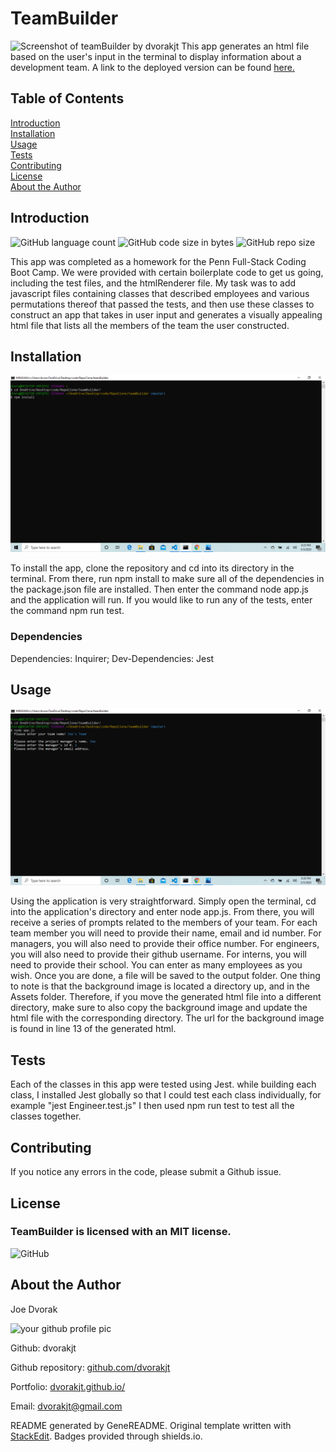 # TeamBuilder
![Screenshot of teamBuilder by dvorakjt](./Assets/screenshots/screen-1.gif)
This app generates an html file based on the user's input in the terminal to display information about a development team. A link to the deployed version can be found [here.](https://dvorakjt.github.io/teamBuilder/)
## Table of Contents

[Introduction](#introduction)  
[Installation](#installation)  
[Usage](#usage)  
[Tests](#tests)  
[Contributing](#contributing)  
[License](#license)  
[About the Author](#about-the-author)  

## Introduction

![GitHub language count](https://img.shields.io/github/languages/count/dvorakjt/teamBuilder) ![GitHub code size in bytes](https://img.shields.io/github/languages/code-size/dvorakjt/teamBuilder) ![GitHub repo size](https://img.shields.io/github/repo-size/dvorakjt/teamBuilder)

This app was completed as a homework for the Penn Full-Stack Coding Boot Camp. We were provided with certain boilerplate code to get us going, including the test files, and the htmlRenderer file. My task was to add javascript files containing classes that described employees and various permutations thereof that passed the tests, and then use these classes to construct an app that takes in user input and generates a visually appealing html file that lists all the members of the team the user constructed.

## Installation
![Installation Image ](./Assets/screenshots/screen-2.png)

To install the app, clone the repository and cd into its directory in the terminal. From there, run npm install to make sure all of the dependencies in the package.json file are installed. Then enter the command node app.js and the application will run. If you would like to run any of the tests, enter the command npm run test.

### Dependencies

Dependencies: Inquirer; Dev-Dependencies: Jest

## Usage
![Usage Image](./Assets/screenshots/screen-3.png)

Using the application is very straightforward. Simply open the terminal, cd into the application's directory and enter node app.js. From there, you will receive a series of prompts related to the members of your team. For each team member you will need to provide their name, email and id number. For managers, you will also need to provide their office number. For engineers, you will also need to provide their github username. For interns, you will need to provide their school. You can enter as many employees as you wish. Once you are done, a file will be saved to the output folder. One thing to note is that the background image is located a directory up, and in the Assets folder. Therefore, if you move the generated html file into a different directory, make sure to also copy the background image and update the html file with the corresponding directory. The url for the background image is found in line 13 of the generated html.

## Tests

Each of the classes in this app were tested using Jest. while building each class, I installed Jest globally so that I could test each class individually, for example "jest Engineer.test.js" I then used npm run test to test all the classes together.

## Contributing

If you notice any errors in the code, please submit a Github issue. 

## License
### TeamBuilder is licensed with an MIT license.

![GitHub](https://img.shields.io/github/license/dvorakjt/teamBuilder)


## About the Author

Joe Dvorak

![your github profile pic](https://avatars3.githubusercontent.com/u/61166366?v=4)

Github: dvorakjt

Github repository: [github.com/dvorakjt](https://github.com/dvorakjt/)

Portfolio: [dvorakjt.github.io/](https://userName.github.io/)

Email: dvorakjt@gmail.com

README generated by GeneREADME. Original template written with [StackEdit](https://stackedit.io/). Badges provided through shields.io.
